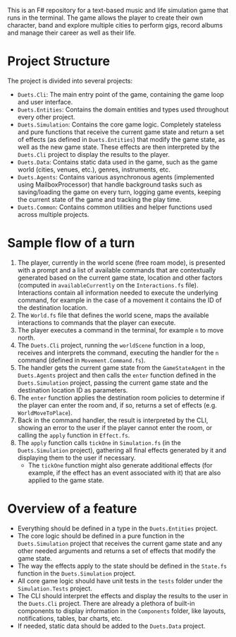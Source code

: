 This is an F# repository for a text-based music and life simulation game that runs in the terminal. The game allows the
player to create their own character, band and explore multiple cities to perform gigs, record albums and manage their
career as well as their life.

# Project Structure

The project is divided into several projects:

- `Duets.Cli`: The main entry point of the game, containing the game loop and user interface.
- `Duets.Entities`: Contains the domain entities and types used throughout every other project.
- `Duets.Simulation`: Contains the core game logic. Completely stateless and pure functions that receive the current game state
  and return a set of effects (as defined in `Duets.Entities`) that modify the game state, as well as the new game state. These
  effects are then interpreted by the `Duets.Cli` project to display the results to the player.
- `Duets.Data`: Contains static data used in the game, such as the game world (cities, venues, etc.), genres, instruments, etc.
- `Duets.Agents`: Contains various asynchronous agents (implemented using MailboxProcessor) that handle background tasks such as
  saving/loading the game on every turn, logging game events, keeping the current state of the game and tracking the play time.
- `Duets.Common`: Contains common utilities and helper functions used across multiple projects.

# Sample flow of a turn

1. The player, currently in the world scene (free roam mode), is presented with a prompt and a list of available commands
   that are contextually generated based on the current game state, location and other factors (computed in `availableCurrently` on the `Interactions.fs` file).
   Interactions contain all information needed to execute the underlying command, for example in the case of a movement it contains
   the ID of the destination location.
2. The `World.fs` file that defines the world scene, maps the available interactions to commands that the player can execute.
3. The player executes a command in the terminal, for example `n` to move north.
4. The `Duets.Cli` project, running the `worldScene` function in a loop, receives and interprets the command, executing
   the handler for the `n` command (defined in `Movement.Command.fs`).
5. The handler gets the current game state from the `GameStateAgent` in the `Duets.Agents` project and then calls the `enter` function
   defined in the `Duets.Simulation` project, passing the current game state and the destination location ID as parameters.
6. The `enter` function applies the destination room policies to determine if the player can enter the room and, if so,
   returns a set of effects (e.g. `WorldMoveToPlace`).
7. Back in the command handler, the result is interpreted by the CLI, showing an error to the user if the player cannot enter the room,
   or calling the `apply` function in `Effect.fs`.
8. The `apply` function calls `tickOne` in `Simulation.fs` (in the `Duets.Simulation` project), gathering all final effects
   generated by it and displaying them to the user if necessary. 
     - The `tickOne` function might also generate additional effects (for example, if the effect has an event associated with it) that
       are also applied to the game state.

# Overview of a feature

- Everything should be defined in a type in the `Duets.Entities` project.
- The core logic should be defined in a pure function in the `Duets.Simulation` project that receives the current game state and
  any other needed arguments and returns a set of effects that modify the game state.
- The way the effects apply to the state should be defined in the `State.fs` function in the `Duets.Simulation` project.
- All core game logic should have unit tests in the `tests` folder under the `Simulation.Tests` project.
- The CLI should interpret the effects and display the results to the user in the `Duets.Cli` project. There are already
  a plethora of built-in components to display information in the `Components` folder, like layouts, notifications, tables, bar charts, etc.
- If needed, static data should be added to the `Duets.Data` project.
